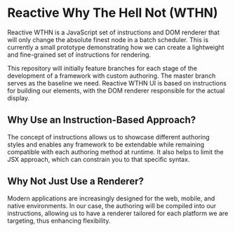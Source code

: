 # Reactive Why The Hell Not (WTHN)

Reactive WTHN is a JavaScript set of instructions and DOM renderer that will only change the absolute finest node in a batch scheduler. This is currently a small prototype demonstrating how we can create a lightweight and fine-grained set of instructions for rendering.

This repository will initially feature branches for each stage of the development of a framework with custom authoring. The master branch serves as the baseline we need. Reactive WTHN UI is based on instructions for building our elements, with the DOM renderer responsible for the actual display.

## Why Use an Instruction-Based Approach?

The concept of instructions allows us to showcase different authoring styles and enables any framework to be extendable while remaining compatible with each authoring method at runtime. It also helps to limit the JSX approach, which can constrain you to that specific syntax.

## Why Not Just Use a Renderer?

Modern applications are increasingly designed for the web, mobile, and native environments. In our case, the authoring will be compiled into our instructions, allowing us to have a renderer tailored for each platform we are targeting, thus enhancing flexibility.